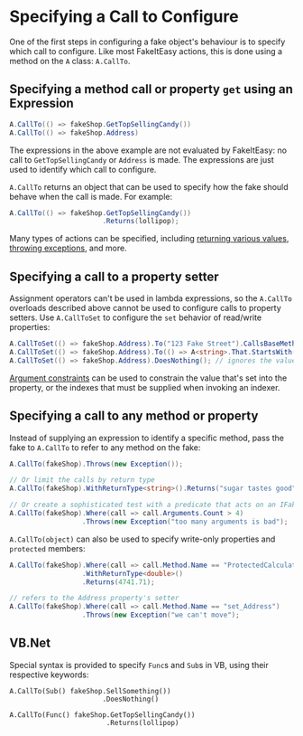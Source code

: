 # Specifying a Call to Configure

One of the first steps in configuring a fake object's behaviour is to
specify which call to configure. Like most FakeItEasy actions, this is
done using a method on the `A` class: `A.CallTo`.

## Specifying a method call or property `get` using an Expression

```csharp
A.CallTo(() => fakeShop.GetTopSellingCandy())
A.CallTo(() => fakeShop.Address)
```

The expressions in the above example are not evaluated by FakeItEasy:
no call to `GetTopSellingCandy` or `Address` is made. The expressions
are just used to identify which call to configure.

`A.CallTo` returns an object that can be used to specify how the fake
should behave when the call is made. For example:

```csharp
A.CallTo(() => fakeShop.GetTopSellingCandy())
                       .Returns(lollipop);
```

Many types of actions can be specified, including
[returning various values](specifying-return-values.md),
[throwing exceptions](throwing-exceptions.md), and more.

## Specifying a call to a property setter

Assignment operators can't be used in lambda expressions, so the
`A.CallTo` overloads described above cannot be used to configure calls
to property setters.
Use `A.CallToSet` to configure the `set` behavior of read/write properties:

```csharp
A.CallToSet(() => fakeShop.Address).To("123 Fake Street").CallsBaseMethod();
A.CallToSet(() => fakeShop.Address).To(() => A<string>.That.StartsWith("123").DoesNothing();
A.CallToSet(() => fakeShop.Address).DoesNothing(); // ignores the value that's set
```

[Argument constraints](argument-constraints.md) can be used to
constrain the value that's set into the property, or the indexes that
must be supplied when invoking an indexer.

## Specifying a call to any method or property

Instead of supplying an expression to identify a specific method, pass
the fake to `A.CallTo` to refer to any method on the fake:

```csharp
A.CallTo(fakeShop).Throws(new Exception());

// Or limit the calls by return type
A.CallTo(fakeShop).WithReturnType<string>().Returns("sugar tastes good");

// Or create a sophisticated test with a predicate that acts on an IFakeObjectCall
A.CallTo(fakeShop).Where(call => call.Arguments.Count > 4)
                  .Throws(new Exception("too many arguments is bad");
```

`A.CallTo(object)` can also be used to specify write-only properties and
`protected` members:

```csharp
A.CallTo(fakeShop).Where(call => call.Method.Name == "ProtectedCalculateSalesForToday")
                  .WithReturnType<double>()
                  .Returns(4741.71);

// refers to the Address property's setter
A.CallTo(fakeShop).Where(call => call.Method.Name == "set_Address")
                  .Throws(new Exception("we can't move");
```

## VB.Net
Special syntax is provided to specify `Func`s and `Sub`s in VB, using their respective keywords:

```
A.CallTo(Sub() fakeShop.SellSomething())
                       .DoesNothing()

A.CallTo(Func() fakeShop.GetTopSellingCandy())
                        .Returns(lollipop)
```

